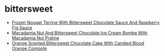 # bittersweet

 * [Frozen Nougat Terrine With Bittersweet Chocolate Sauce And Raspberry Fig Sauce](index/f/frozen-nougat-terrine-with-bittersweet-chocolate-sauce-and-raspberry-fig-sauce-3001.json)
 * [Macadamia Nut And Bittersweet Chocolate Ice Cream Bombe With Macadamia Nut Praline](index/m/macadamia-nut-and-bittersweet-chocolate-ice-cream-bombe-with-macadamia-nut-praline-11092.json)
 * [Orange Scented Bittersweet Chocolate Cake With Candied Blood Orange Compote](index/o/orange-scented-bittersweet-chocolate-cake-with-candied-blood-orange-compote-356338.json)
